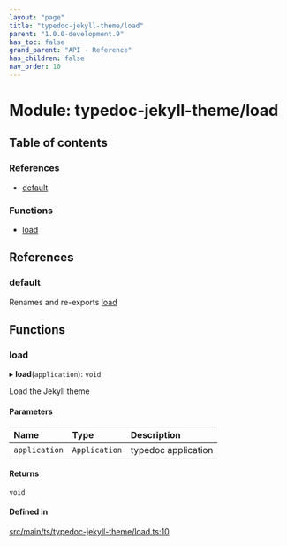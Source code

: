 ```yaml
---
layout: "page"
title: "typedoc-jekyll-theme/load"
parent: "1.0.0-development.9"
has_toc: false
grand_parent: "API - Reference"
has_children: false
nav_order: 10
---
```


# Module: typedoc-jekyll-theme/load

## Table of contents

### References

- [default](../wiki/typedoc-jekyll-theme.load#default)

### Functions

- [load](../wiki/typedoc-jekyll-theme.load#load)

## References

### default

Renames and re-exports [load](../wiki/typedoc-jekyll-theme.load#load)

## Functions

### load

▸ **load**(`application`): `void`

Load the Jekyll theme

#### Parameters

| Name | Type | Description |
| :------ | :------ | :------ |
| `application` | `Application` | typedoc application |

#### Returns

`void`

#### Defined in

[src/main/ts/typedoc-jekyll-theme/load.ts:10](https://github.com/ikari-engine/plugouts/blob/c915287/src/main/ts/typedoc-jekyll-theme/load.ts#L10)
